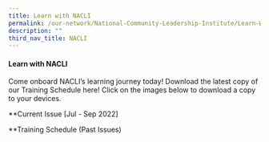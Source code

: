 ```yaml
---
title: Learn with NACLI
permalink: /our-network/National-Community-Leadership-Institute/Learn-With-NACLI
description: ""
third_nav_title: NACLI
---
```



#### Learn with NACLI

Come onboard NACLI’s learning journey today!  Download the latest copy of our Training Schedule here!  Click on the images below to download a copy to your devices.

**Current Issue [Jul - Sep 2022]


**Training Schedule (Past Issues)

